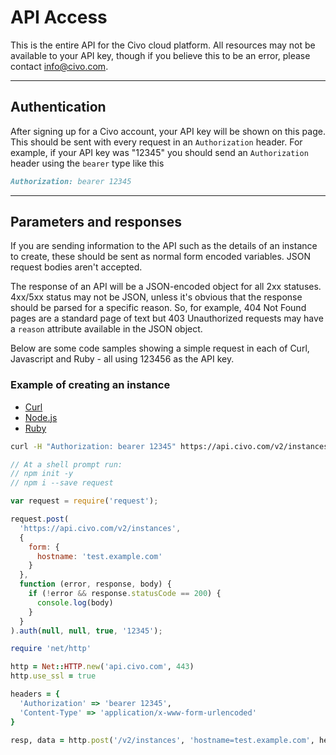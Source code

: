
API Access
==========

This is the entire API for the Civo cloud platform. All resources may not be available to your API key, though if you believe this to be an error, please contact [info@civo.com](mailto:info@civo.com).

* * *

Authentication
--------------

After signing up for a Civo account, your API key will be shown on this page. This should be sent with every request in an `Authorization` header. For example, if your API key was "12345" you should send an `Authorization` header using the `bearer` type like this

```markdown
Authorization: bearer 12345
```

* * *

Parameters and responses
------------------------

If you are sending information to the API such as the details of an instance to create, these should be sent as normal form encoded variables. JSON request bodies aren't accepted.

The response of an API will be a JSON-encoded object for all 2xx statuses. 4xx/5xx status may not be JSON, unless it's obvious that the response should be parsed for a specific reason. So, for example, 404 Not Found pages are a standard page of text but 403 Unauthorized requests may have a `reason` attribute available in the JSON object.

Below are some code samples showing a simple request in each of Curl, Javascript and Ruby - all using 123456 as the API key.

### Example of creating an instance

*   [Curl](https://www.civo.com/api#cs1_1)
*   [Node.js](https://www.civo.com/api#cs1_2)
*   [Ruby](https://www.civo.com/api#cs1_3)

```bash
curl -H "Authorization: bearer 12345" https://api.civo.com/v2/instances -d hostname=test.example.com
```

```js
// At a shell prompt run:
// npm init -y
// npm i --save request

var request = require('request');

request.post(
  'https://api.civo.com/v2/instances',
  {
    form: {
      hostname: 'test.example.com'
    }
  },
  function (error, response, body) {
    if (!error && response.statusCode == 200) {
      console.log(body)
    }
  }
).auth(null, null, true, '12345');
```

```ruby
require 'net/http'

http = Net::HTTP.new('api.civo.com', 443)
http.use_ssl = true

headers = {
  'Authorization' => 'bearer 12345',
  'Content-Type' => 'application/x-www-form-urlencoded'
}

resp, data = http.post('/v2/instances', 'hostname=test.example.com', headers)
```